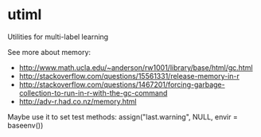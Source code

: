 # utiml
Utilities for multi-label learning

See more about memory:
- http://www.math.ucla.edu/~anderson/rw1001/library/base/html/gc.html
- http://stackoverflow.com/questions/15561331/release-memory-in-r
- http://stackoverflow.com/questions/1467201/forcing-garbage-collection-to-run-in-r-with-the-gc-command
- http://adv-r.had.co.nz/memory.html

Maybe use it to set test methods: 
assign("last.warning", NULL, envir = baseenv())
